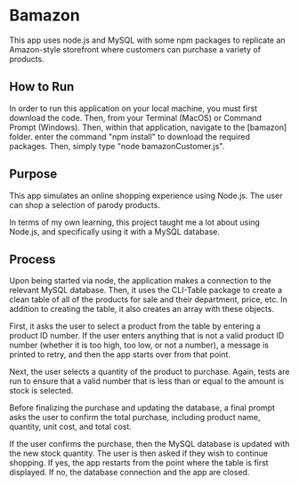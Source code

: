 # Bamazon

This app uses node.js and MySQL with some npm packages to replicate an Amazon-style storefront where customers can purchase a variety of products.

## How to Run

In order to run this application on your local machine, you must first download the code. Then, from your Terminal (MacOS) or Command Prompt (Windows). Then, within that application, navigate to the [bamazon] folder. enter the command "npm install" to download the required packages. Then, simply type "node bamazonCustomer.js".

## Purpose

This app simulates an online shopping experience using Node.js. The user can shop a selection of parody products. 

In terms of my own learning, this project taught me a lot about using Node.js, and specifically using it with a MySQL database. 

## Process
Upon being started via node, the application makes a connection to the relevant MySQL database. Then, it uses the CLI-Table package to create a clean table of all of the products for sale and their department, price, etc. In addition to creating the table, it also creates an array with these objects. 

First, it asks the user to select a product from the table by entering a product ID number. If the user enters anything that is not a valid product ID number (whether it is too high, too low, or not a number), a message is printed to retry, and then the app starts over from that point.

Next, the user selects a quantity of the product to purchase. Again, tests are run to ensure that a valid number that is less than or equal to the amount is stock is selected.

Before finalizing the purchase and updating the database, a final prompt asks the user to confirm the total purchase, including product name, quantity, unit cost, and total cost. 

If the user confirms the purchase, then the MySQL database is updated with the new stock quantity. The user is then asked if they wish to continue shopping. If yes, the app restarts from the point where the table is first displayed. If no, the database connection and the app are closed.